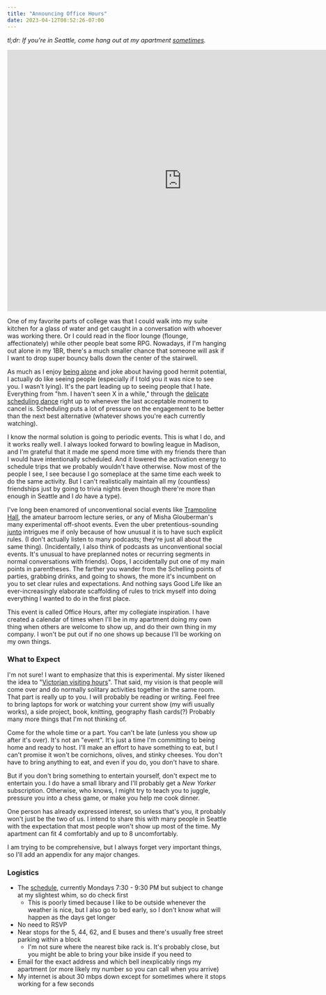 ```yaml
---
title: "Announcing Office Hours"
date: 2023-04-12T08:52:26-07:00
---
```


*tl;dr: If you're in Seattle, come hang out at my apartment [sometimes](https://calendar.google.com/calendar/u/0?cid=MWFmZDZhZmUwNmZmNjhjMTFjOGYzMjVmNjMyMTNjNjM5ZTRlYTlkZjNlMDQ4NDJhYzkwNWU5YzUzMTE4YTIzMUBncm91cC5jYWxlbmRhci5nb29nbGUuY29t).*

<iframe src="https://calendar.google.com/calendar/embed?height=600&wkst=1&bgcolor=%23ffffff&ctz=America%2FLos_Angeles&showTitle=0&showNav=1&showDate=1&showPrint=0&showTabs=0&showCalendars=0&showTz=0&src=MWFmZDZhZmUwNmZmNjhjMTFjOGYzMjVmNjMyMTNjNjM5ZTRlYTlkZjNlMDQ4NDJhYzkwNWU5YzUzMTE4YTIzMUBncm91cC5jYWxlbmRhci5nb29nbGUuY29t&color=%2333B679" style="border-width:0" width="800" height="600" frameborder="0" scrolling="no"></iframe>

One of my favorite parts of college was that I could walk into my suite kitchen for a glass of water and get caught in a conversation with whoever was working there.
Or I could read in the floor lounge (flounge, affectionately) while other people beat some RPG.
Nowadays, if I'm hanging out alone in my 1BR, there's a much smaller chance that someone will ask if I want to drop super bouncy balls down the center of the stairwell.

As much as I enjoy [being alone](https://www.ankit.fyi/being-alone) and joke about having good hermit potential, I actually do like seeing people (especially if I told you it was nice to see you. I wasn't lying).
It's the part leading up to seeing people that I hate.
Everything from "hm. I haven't seen X in a while," through the [delicate scheduling dance](../wherever) right up to whenever the last acceptable moment to cancel is. Scheduling puts a lot of pressure on the engagement to be better than the next best alternative (whatever shows you're each currently watching).

I know the normal solution is going to periodic events.
This is what I do, and it works really well.
I always looked forward to bowling league in Madison, and I'm grateful that it made me spend more time with my friends there than I would have intentionally scheduled.
And it lowered the activation energy to schedule trips that we probably wouldn't have otherwise.
Now most of the people I see, I see because I go someplace at the same time each week to do the same activity.
But I can't realistically maintain all my (countless) friendships just by going to trivia nights (even though there're more than enough in Seattle and I *do* have a type).

I've long been enamored of unconventional social events like [Trampoline Hall](https://shows.acast.com/trampolinehall/episodes/amylangstaff-etiquette), the amateur barroom lecture series, or any of Misha Glouberman's many experimental off-shoot events.
Even the uber pretentious-sounding [junto](https://www.youtube.com/watch?v=C7GBQMdD6Yg) intrigues me if only because of how unusual it is to have such explicit rules.
(I don't actually listen to many podcasts; they're just all about the same thing).
(Incidentally, I also think of podcasts as unconventional social events.
It's unusual to have preplanned notes or recurring segments in normal conversations with friends).
Oops, I accidentally put one of my main points in parentheses.
    The farther you wander from the Schelling points of parties, grabbing drinks, and going to shows, the more it's incumbent on you to set clear rules and expectations.
And nothing says Good Life like an ever-increasingly elaborate scaffolding of rules to trick myself into doing everything I wanted to do in the first place.

This event is called Office Hours, after my collegiate inspiration.
I have created a calendar of times when I'll be in my apartment doing my own thing when others are welcome to show up, and do their own thing in my company.
I won't be put out if no one shows up because I'll be working on my own things.

### What to Expect

I'm not sure! I want to emphasize that this is experimental.
My sister likened the idea to "[Victorian visiting hours](https://en.wikipedia.org/wiki/At_Home_day)".
That said, my vision is that people will come over and do normally solitary activities together in the same room.
That part is really up to you.
I will probably be reading or writing.
Feel free to bring laptops for work or watching your current show (my wifi usually works), a side project, book, knitting, geography flash cards(?)
Probably many more things that I'm not thinking of.

Come for the whole time or a part.
You can't be late (unless you show up after it's over).
It's not an "event".
It's just a time I'm committing to being home and ready to host.
I'll make an effort to have something to eat, but I can't promise it won't be cornichons, olives, and stinky cheeses.
You don't have to bring anything to eat, and even if you do, you don't have to share.

But if you don't bring something to entertain yourself, don't expect me to entertain you.
I do have a small library and I'll probably get a *New Yorker* subscription.
Otherwise, who knows, I might try to teach you to juggle, pressure you into a chess game, or make you help me cook dinner.

One person has already expressed interest, so unless that's you, it probably won't just be the two of us.
I intend to share this with many people in Seattle with the expectation that most people won't show up most of the time.
My apartment can fit 4 comfortably and up to 8 uncomfortably.

I am trying to be comprehensive, but I always forget very important things, so I'll add an appendix for any major changes.

### Logistics

* The [schedule](https://calendar.google.com/calendar/u/0?cid=MWFmZDZhZmUwNmZmNjhjMTFjOGYzMjVmNjMyMTNjNjM5ZTRlYTlkZjNlMDQ4NDJhYzkwNWU5YzUzMTE4YTIzMUBncm91cC5jYWxlbmRhci5nb29nbGUuY29t), currently Mondays 7:30 - 9:30 PM but subject to change at my slightest whim, so do check first
  * This is poorly timed because I like to be outside whenever the weather is nice, but I also go to bed early, so I don't know what will happen as the days get longer
* No need to RSVP
* Near stops for the 5, 44, 62, and E buses and there's usually free street parking within a block
  * I'm not sure where the nearest bike rack is. It's probably close, but you might be able to bring your bike inside if you need to
* Email for the exact address and which bell inexplicably rings my apartment (or more likely my number so you can call when you arrive)
* My internet is about 30 mbps down except for sometimes where it stops working for a few seconds

